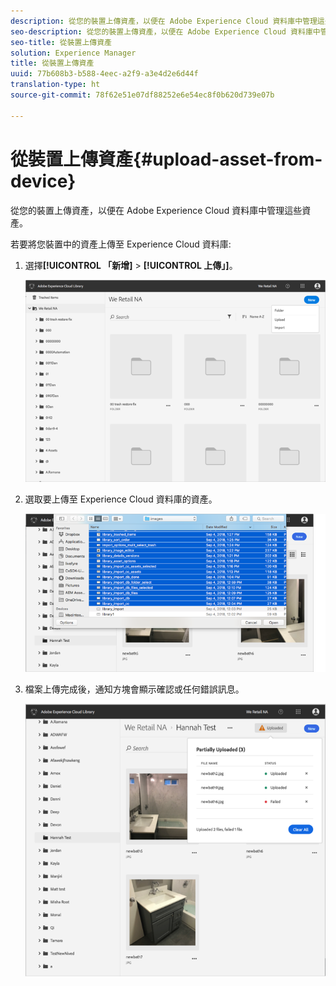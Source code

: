 ```yaml
---
description: 從您的裝置上傳資產，以便在 Adobe Experience Cloud 資料庫中管理這些資產。
seo-description: 從您的裝置上傳資產，以便在 Adobe Experience Cloud 資料庫中管理這些資產。
seo-title: 從裝置上傳資產
solution: Experience Manager
title: 從裝置上傳資產
uuid: 77b608b3-b588-4eec-a2f9-a3e4d2e6d44f
translation-type: ht
source-git-commit: 78f62e51e07df88252e6e54ec8f0b620d739e07b

---
```



# 從裝置上傳資產{#upload-asset-from-device}

從您的裝置上傳資產，以便在 Adobe Experience Cloud 資料庫中管理這些資產。

若要將您裝置中的資產上傳至 Experience Cloud 資料庫:

1. 選擇&#x200B;**[!UICONTROL 「新增]** &gt; **[!UICONTROL 上傳」]**。

   ![](assets/library_new_folder_upload.png)

1. 選取要上傳至 Experience Cloud 資料庫的資產。

   ![](assets/library_upload_assets_device.png)

1. 檔案上傳完成後，通知方塊會顯示確認或任何錯誤訊息。

   ![](assets/library_error_confirm_messages.png)

